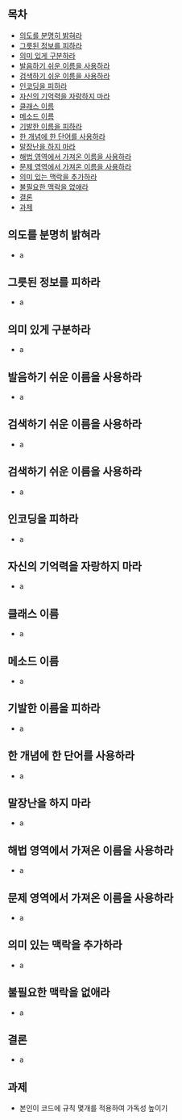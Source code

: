 ## 목차 ##
- [의도를 분명히 밝혀라](#1)
- [그릇된 정보를 피하라](#2)
- [의미 있게 구분하라](#3)
- [발음하기 쉬운 이름을 사용하라](#4)
- [검색하기 쉬운 이름을 사용하라](#5)
- [인코딩을 피하라](#6)
- [자신의 기억력을 자랑하지 마라](#7)
- [클래스 이름](#8)
- [메소드 이름](#9)
- [기발한 이름을 피하라](#10)
- [한 개념에 한 단어를 사용하라](#11)
- [말장난을 하지 마라](#12)
- [해법 영역에서 가져온 이름을 사용하라](#13)
- [문제 영역에서 가져온 이름을 사용하라](#14)
- [의미 있는 맥락을 추가하라](#15)
- [불필요한 맥락을 없애라](#16)
- [결론](#17)
- [과제](#18)

<a name="1"></a>
## 의도를 분명히 밝혀라 ##
- a

<a name="2"></a>
## 그릇된 정보를 피하라 ##
- a

<a name="3"></a>
## 의미 있게 구분하라 ##
- a

<a name="4"></a>
## 발음하기 쉬운 이름을 사용하라 ##
- a

<a name="5"></a>
## 검색하기 쉬운 이름을 사용하라 ##
- a

<a name="5"></a>
## 검색하기 쉬운 이름을 사용하라 ##
- a

<a name="6"></a>
## 인코딩을 피하라 ##
- a

<a name="7"></a>
## 자신의 기억력을 자랑하지 마라 ##
- a

<a name="8"></a>
## 클래스 이름 ##
- a

<a name="9"></a>
## 메소드 이름 ##
- a

<a name="10"></a>
## 기발한 이름을 피하라 ##
- a

<a name="11"></a>
## 한 개념에 한 단어를 사용하라 ##
- a

<a name="12"></a>
## 말장난을 하지 마라 ##
- a

<a name="13"></a>
## 해법 영역에서 가져온 이름을 사용하라 ##
- a

<a name="14"></a>
## 문제 영역에서 가져온 이름을 사용하라 ##
- a

<a name="15"></a>
## 의미 있는 맥락을 추가하라 ##
- a

<a name="16"></a>
## 불필요한 맥락을 없애라 ##
- a

<a name="17"></a>
## 결론 ##
- a

<a name="18"></a>
## 과제 ##
- 본인이  코드에 규칙 몇개를 적용하여 가독성 높이기
